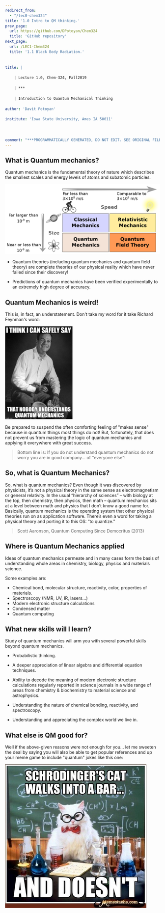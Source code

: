 ```yaml
---
redirect_from:
  - "/lec0-chem324"
title: '1.0 Intro to QM thinking.'
prev_page:
  url: https://github.com/DPotoyan/Chem324
  title: 'GitHub repository'
next_page:
  url: /LEC1-Chem324
  title: '1.1 Black Body Radiation.'


title: |

    | Lecture 1.0, Chem-324, Fall2019

    | ***    

    | Introduction to Quantum Mechanical Thinking

author: 'Davit Potoyan'

institute: 'Iowa State University, Ames IA 50011'



comment: "***PROGRAMMATICALLY GENERATED, DO NOT EDIT. SEE ORIGINAL FILES IN /content***"
---
```


## What is Quantum mechanics?

Quantum mechanics is the fundamental theory of nature which describes the  smallest scales and energy levels of atoms and subatomic particles. 

![](./images/qm.png)

 - Quantum theories (including quantum mechanics and quantum field theory) are complete theories of our physical reality which have never failed since their discovery!  

 - Predictions of quantum mechanics have been verified experimentally to an extremely high degree of accuracy. 

## Quantum Mechanics is weird! 

This is, in fact, an understatement. Don't take my word for it take Richard Feynman's word:  

![Richard Feynman, an American physicist. Winner of 1965 Nobel prize in Physics for groundbreaking contributions to Quantum Electrodynamics.](./images/feynman.png)

Be prepared to suspend the often comforting feeling of "makes sense" because in quantum things most things do not! But, fortunately, that does not prevent us from mastering the logic of quantum mechanics and applying it everywhere with great success.

> Bottom line is: If you do not understand quantum mechanics do not worry you are in good company... of "everyone else"! 

## So, what is Quantum Mechanics?

So, what is quantum mechanics? Even though it was discovered by physicists, it’s not a physical theory in the same sense as electromagnetism or general relativity. In the usual “hierarchy of sciences” – with biology at the top, then chemistry, then physics, then math – quantum mechanics sits at a
 level between math and physics that I don’t know a good name for. Basically,
 quantum mechanics is the operating system that other physical theories run on as application software. There’s even a word for taking a physical theory
 and porting it to this OS: “to quantize.”

 > Scott Aaronson, Quantum Computing Since Democritus (2013)

## Where is Quantum Mechanics applied

Ideas of quantum mechanics permeate and in many cases form the basis of understanding whole areas in chemistry, biology, physics and materials science. 

Some examples are:

- Chemical bond, molecular structure, reactivity, color, properties of materials.
- Spectroscopy (NMR, UV, IR, lasers...)
- Modern electronic structure calculations
- Condensed matter 
- Quantum computing

## What new skills will I learn?

Study of quantum mechanics will arm you with several powerful skills beyond quantum mechanics. 

- Probabilistic thinking. 

- A deeper appreciation of linear algebra and differential equation techniques. 

- Ability to decode the meaning of modern electronic structure calculations regularly reported in science journals in a wide range of areas from chemistry & biochemistry to material science and astrophysics.

- Understanding the nature of chemical bonding, reactivity, and spectroscopy.

- Understanding and appreciating the complex world we live in. 


## What else is QM good for?

Well if the above-given reasons were not enough for you... let me sweeten the deal by saying you will also be able to get popular references and up your meme game to include "quantum" jokes like this one:

![](./images/qm_meme.jpeg)


